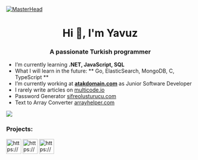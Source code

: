 [![MasterHead](https://multicode.io/wp-content/uploads/2023/11/black-e1700314855239.jpg)](https://multicode.io)

<h1 align="center">Hi 👋, I'm Yavuz</h1>
<h3 align="center">A passionate Turkish programmer </h3>

- I’m currently learning **.NET, JavaScript, SQL**
- What I will learn in the future: ** Go, ElasticSearch, MongoDB, C, TypeScript **
- I’m currently working at **[atakdomain.com](https://www.atakdomain.com)** as Junior Software Developer
- I rarely write articles on [multicode.io](https://www.multicode.io)
- Password Generator [sifreolusturucu.com](https://www.sifreolusturucu.com)
- Text to Array Converter [arrayhelper.com](https://www.arrayhelper.com)

[![](https://visitcount.itsvg.in/api?id=yavuzyazici&label=Profile%20Views&color=1&icon=5&pretty=true)](https://github.com/yavuzyazici)

<h3 align="left"> Projects:</h3>
<p align="left">
  <a href="https://multicode.io/" target="blank"><img align="center" src="https://multicode.io/wp-content/uploads/2023/10/favicon-150x150.png" alt="https://multicode.io/" height="40" width="40" /></a>
  <a href="https://www.arrayhelper.com/" target="blank"><img align="center" src="https://www.arrayhelper.com/images/icons/icon.png" alt="https://www.arrayhelper.com/" height="40" width="40" /></a>
  <a href="https://sifreolusturucu.com/" target="blank"><img align="center" src="https://sifreolusturucu.com/favicon.ico" alt="https://www.sifreolusturu.com/" height="40" width="40" /></a>
</p>

